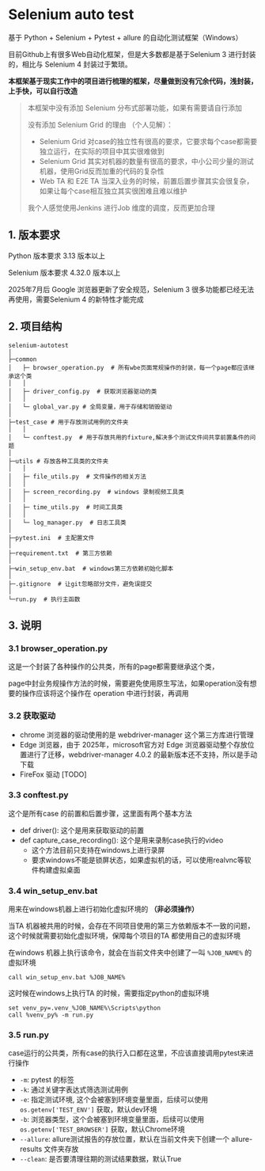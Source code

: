 # Selenium auto test

基于 Python + Selenium + Pytest + allure 的自动化测试框架（Windows）

目前Github上有很多Web自动化框架，但是大多数都是基于Selenium 3 进行封装的，相比与 Selenium 4 封装过于繁琐。

**本框架基于现实工作中的项目进行梳理的框架，尽量做到没有冗余代码，浅封装，上手快，可以自行改造**

> 本框架中没有添加 Selenium 分布式部署功能，如果有需要请自行添加
>
> 没有添加 Selenium Grid 的理由 （个人见解）：
> - Selenium Grid 对case的独立性有很高的要求，它要求每个case都需要独立运行，在实际的项目中其实很难做到
> - Selenium Grid 其实对机器的数量有很高的要求，中小公司少量的测试机器，使用Grid反而加重的代码的复杂性
> - Web TA 和 E2E TA 当深入业务的时候，前置后置步骤其实会很复杂，如果让每个case相互独立其实很困难且难以维护
>
> 我个人感觉使用Jenkins 进行Job 维度的调度，反而更加合理

## 1. 版本要求

Python 版本要求 3.13 版本以上

Selenium 版本要求 4.32.0 版本以上

2025年7月后 Google 浏览器更新了安全规范，Selenium 3 很多功能都已经无法再使用，需要Selenium 4 的新特性才能完成

## 2. 项目结构

```
selenium-autotest
│
├─common
│   ├─ browser_operation.py  # 所有wbe页面常规操作的封装，每一个page都应该继承这个类
│   │
│   ├─ driver_config.py  # 获取浏览器驱动的类
│   │
│   └─ global_var.py # 全局变量，用于存储和销毁驱动
│   
├─test_case # 用于存放测试用例的文件夹
│   │
│   └─ conftest.py  # 用于存放共用的fixture,解决多个测试文件间共享前置条件的问题
│ 
├─utils # 存放各种工具类的文件夹
│   │
│   ├─ file_utils.py  # 文件操作的相关方法
│   │
│   ├─ screen_recording.py  # windows 录制视频工具类
│   │
│   ├─ time_utils.py  # 时间工具类
│   │
│   └─ log_manager.py  # 日志工具类
│ 
├─pytest.ini  # 主配置文件
│
├─requirement.txt  # 第三方依赖
│
├─win_setup_env.bat  # windows第三方依赖初始化脚本
│
├─.gitignore  # 让git忽略部分文件，避免误提交
│
└─run.py  # 执行主函数
```

## 3. 说明

### 3.1 browser_operation.py

这是一个封装了各种操作的公共类，所有的page都需要继承这个类，

page中封业务规操作方法的时候，需要避免使用原生写法，如果operation没有想要的操作应该将这个操作在 operation 中进行封装，再调用

### 3.2 获取驱动

- chrome 浏览器的驱动使用的是 webdriver-manager 这个第三方库进行管理
- Edge 浏览器，由于 2025年，microsoft官方对 Edge 浏览器驱动整个存放位置进行了迁移，webdriver-manager 4.0.2
  的最新版本还不支持，所以是手动下载
- FireFox 驱动 [TODO]

### 3.3 conftest.py

这个是所有case 的前置和后置步骤，这里面有两个基本方法

- def driver(): 这个是用来获取驱动的前置
- def capture_case_recording(): 这个是用来录制case执行的video
    - 这个方法目前只支持在windows上进行录屏
    - 要求windows不能是锁屏状态，如果虚拟机的话，可以使用realvnc等软件构建虚拟桌面

### 3.4 win_setup_env.bat

用来在windows机器上进行初始化虚拟环境的 **（非必须操作）**

当TA 机器被共用的时候，会存在不同项目使用的第三方依赖版本不一致的问题，这个时候就需要初始化虚拟环境，保障每个项目的TA
都使用自己的虚拟环境

在windows 机器上执行该命令，就会在当前文件夹中创建了一叫 `%JOB_NAME%` 的虚拟环境

```
call win_setup_env.bat %JOB_NAME%
```

这时候在windows上执行TA 的时候，需要指定python的虚拟环境

```
set venv_py=.venv_%JOB_NAME%\Scripts\python
call %venv_py% -m run.py
```

### 3.5 run.py

case运行的公共类，所有case的执行入口都在这里，不应该直接调用pytest来进行操作

- `-m`: pytest 的标签
- `-k`: 通过关键字表达式筛选测试用例
- `-e`: 指定测试环境, 这个会被塞到环境变量里面，后续可以使用 `os.getenv['TEST_ENV']` 获取，默认dev环境
- `-b`: 浏览器类型，这个会被塞到环境变量里面，后续可以使用 `os.getenv['TEST_BROWSER']` 获取，默认Chrome环境
- `--allure`: allure测试报告的存放位置，默认在当前文件夹下创建一个 allure-results 文件夹存放
- `--clean`: 是否要清理往期的测试结果数据，默认True